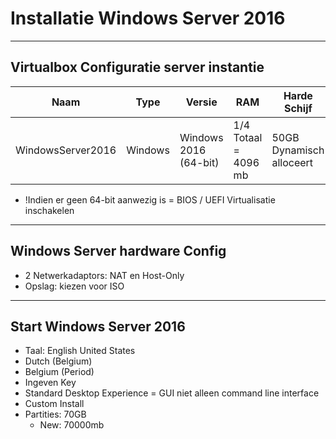 # Installatie Windows Server 2016

---

## Virtualbox Configuratie server instantie

Naam | Type | Versie | RAM | Harde Schijf
------ | ------ | ------ | ------ | ------
WindowsServer2016 | Windows | Windows 2016 (64-bit) | 1/4 Totaal = 4096 mb | 50GB Dynamisch alloceert

* !Indien er geen 64-bit aanwezig is = BIOS / UEFI Virtualisatie inschakelen

---

## Windows Server hardware Config

* 2 Netwerkadaptors: NAT en Host-Only
* Opslag: kiezen voor ISO

---

## Start Windows Server 2016

* Taal: English United States
* Dutch (Belgium)
* Belgium (Period)
* Ingeven Key
* Standard Desktop Experience = GUI niet alleen command line interface
* Custom Install
* Partities: 70GB
  * New: 70000mb
  

